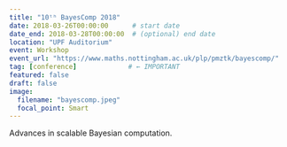 ```yaml
---
title: "10ᵗʰ BayesComp 2018"
date: 2018-03-26T00:00:00      # start date
date_end: 2018-03-28T00:00:00  # (optional) end date
location: "UPF Auditorium"
event: Workshop
event_url: "https://www.maths.nottingham.ac.uk/plp/pmztk/bayescomp/"
tag: [conference]             # ← IMPORTANT
featured: false
draft: false
image:
  filename: "bayescomp.jpeg"   
  focal_point: Smart
---
```

Advances in scalable Bayesian computation.